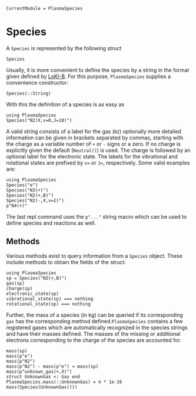 ```@meta; 
CurrentModule = PlasmaSpecies
```
# Species

A `Species` is represented by the following struct
```@docs; canonical=false
Species
```

Usually, it is more convenient to define the species by a string in the format
given defined by [LoKI-B](https://github.com/IST-Lisbon/LoKI). 
For this purpose, `PlasmaSpecies` supplies a convenience constructor: 
```@docs; canonical=false
Species(::String)
```

With this the definition of a species is as easy as
```@example
using PlasmaSpecies
Species("N2(X,v=0,J=10)")
```

A valid string consists of a label for the gas (`N2`) optionally more
detailed information can be given in brackets separated by commas, starting with the charge as a
variable number of `+` or `-` signs or a zero. If no charge is explicitly given
the default (`Neutral()`) is used. The charge is followed by an optional label for the
electronic state. The labels for the vibrational and rotational states are
prefixed by `v=` or `J=`, respectively.
Some valid examples are:
```@repl
using PlasmaSpecies
Species("e")
Species("N3(+)")
Species("N2(+,B)")
Species("N2(-,X,v=2)")
p"N4(+)"
```

The last repl command uses the `p"..."` string macro which can be used to
define species and reactions as well.


## Methods
Various methods exist to query information from a `Species` object.
These include methods to obtain the fields of the struct:
```@repl species-methods; continued = true
using PlasmaSpecies
sp = Species("N2(+,B)")
gas(sp)
charge(sp)
electronic_state(sp)
vibrational_state(sp) === nothing
rotational_state(sp) === nothing
```

Further, the mass of a species (in kg) can be queried if its corresponding `gas` has
the corresponding method defined.`PlasmaSpecies` contains a few registered
gases which are automatically recognized in the species strings and have their
masses defined. The masses of the missing or additional
electrons corresponding to the charge of the species are accounted for. 


```@repl species-methods
mass(sp)
mass(p"e")
mass(p"N2")
mass(p"N2") - mass(p"e") ≈ mass(sp)
mass(p"unknown_gas(+,X)")
struct UnknownGas <: Gas end
PlasmaSpecies.mass(::UnknownGas) = π * 1e-26
mass(Species(UnknownGas()))

```
